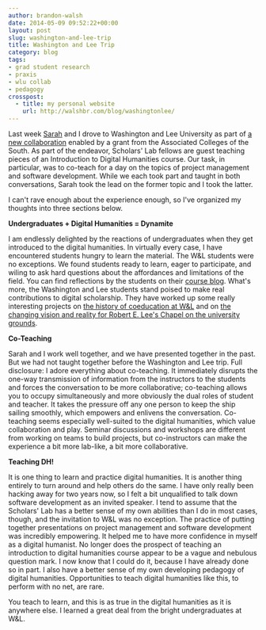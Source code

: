 ```yaml
---
author: brandon-walsh
date: 2014-05-09 09:52:22+00:00
layout: post
slug: washington-and-lee-trip
title: Washington and Lee Trip
category: blog
tags:
- grad student research
- praxis
- wlu collab
- pedagogy
crosspost:
  - title: my personal website
    url: http://walshbr.com/blog/washingtonlee/
---
```


Last week [Sarah](http://www.scholarslab.org/people/sarah-storti/) and I drove to Washington and Lee University as part of [a new collaboration](http://news.blogs.wlu.edu/2014/01/30/wl-announces-digital-humanities-partnership-with-uva/) enabled by a grant from the Associated Colleges of the South. As part of the endeavor, Scholars' Lab fellows are guest teaching pieces of an Introduction to Digital Humanities course. Our task, in particular, was to co-teach for a day on the topics of project management and software development. While we each took part and taught in both conversations, Sarah took the lead on the former topic and I took the latter.

I can't rave enough about the experience enough, so I've organized my thoughts into three sections below.

**Undergraduates + Digital Humanities = Dynamite**

I am endlessly delighted by the reactions of undergraduates when they get introduced to the digital humanities. In virtually every case, I have encountered students hungry to learn the material. The W&L students were no exceptions. We found students ready to learn, eager to participate, and wiling to ask hard questions about the affordances and limitations of the field. You can find reflections by the students on their [course blog](http://dhintro.academic.wlu.edu/). What's more, the Washington and Lee students stand poised to make real contributions to digital scholarship. They have worked up some really interesting projects on [the history of coeducation at W&L](http://beyondbowties.academic.wlu.edu/) and on [the changing vision and reality for Robert E. Lee's Chapel on the university grounds](http://leechapel.academic.wlu.edu/).

**Co-Teaching**

Sarah and I work well together, and we have presented together in the past. But we had not taught together before the Washington and Lee trip. Full disclosure: I adore everything about co-teaching. It immediately disrupts the one-way transmission of information from the instructors to the students and forces the conversation to be more collaborative; co-teaching allows you to occupy simultaneously and more obviously the dual roles of student and teacher. It takes the pressure off any one person to keep the ship sailing smoothly, which empowers and enlivens the conversation. Co-teaching seems especially well-suited to the digital humanities, which value collaboration and play. Seminar discussions and workshops are different from working on teams to build projects, but co-instructors can make the experience a bit more lab-like, a bit more collaborative.

**Teaching DH!**

It is one thing to learn and practice digital humanities. It is another thing entirely to turn around and help others do the same. I have only really been hacking away for two years now, so I felt a bit unqualified to talk down software development as an invited speaker. I tend to assume that the Scholars' Lab has a better sense of my own abilities than I do in most cases, though, and the invitation to W&L was no exception. The practice of putting together presentations on project management and software development was incredibly empowering. It helped me to have more confidence in myself as a digital humanist. No longer does the prospect of teaching an introduction to digital humanities course appear to be a vague and nebulous question mark. I now know that I could do it, because I have already done so in part. I also have a better sense of my own developing pedagogy of digital humanities. Opportunities to teach digital humanities like this, to perform with no net, are rare.

You teach to learn, and this is as true in the digital humanities as it is anywhere else. I learned a great deal from the bright undergraduates at W&L.
